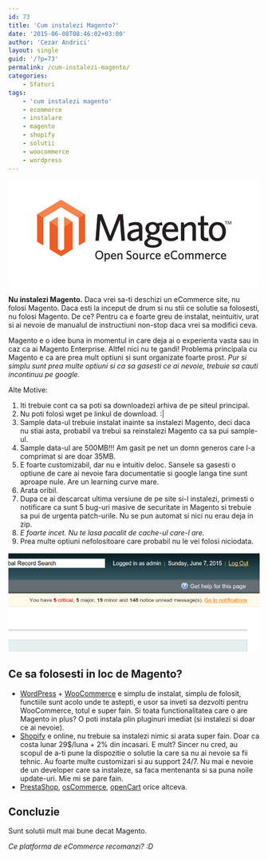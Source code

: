 ```yaml
---
id: 73
title: 'Cum instalezi Magento?'
date: '2015-06-08T08:46:02+03:00'
author: 'Cezar Andrici'
layout: single
guid: '/?p=73'
permalink: /cum-instalezi-magento/
categories:
    - Sfaturi
tags:
    - 'cum instalezi magento'
    - ecommerce
    - instalare
    - magento
    - shopify
    - solutii
    - woocommerce
    - wordpress
---
```


[![Cum instalezi Magento?](/wp-content/uploads/2015/06/Magento-Logo.jpg)](/wp-content/uploads/2015/06/Magento-Logo.jpg)

**Nu instalezi Magento.** Daca vrei sa-ti deschizi un eCommerce site, nu folosi Magento. Daca esti la inceput de drum si nu stii ce solutie sa folosesti, nu folosi Magento. De ce? Pentru ca e foarte greu de instalat, neintuitiv, urat si ai nevoie de manualul de instructiuni non-stop daca vrei sa modifici ceva.

Magento e o idee buna in momentul in care deja ai o experienta vasta sau in caz ca ai Magento Enterprise. Altfel nici nu te gandi! Problema principala cu Magento e ca are prea mult optiuni si sunt organizate foarte prost. *Pur si simplu sunt prea multe optiuni si ca sa gasesti ce ai nevoie, trebuie sa cauti incontinuu pe google.*

Alte Motive:

1. Iti trebuie cont ca sa poti sa downloadezi arhiva de pe siteul principal.
2. Nu poti folosi wget pe linkul de download. :|
3. Sample data-ul trebuie instalat inainte sa instalezi Magento, deci daca nu stiai asta, probabil va trebui sa reinstalezi Magento ca sa pui sample-ul.
4. Sample data-ul are 500MB!!! Am gasit pe net un domn generos care l-a comprimat si are doar 35MB.
5. E foarte customizabil, dar nu e intuitiv deloc. Sansele sa gasesti o optiune de care ai nevoie fara documentatie si google langa tine sunt aproape nule. Are un learning curve mare.
6. Arata oribil.
7. Dupa ce ai descarcat ultima versiune de pe site si-l instalezi, primesti o notificare ca sunt 5 bug-uri masive de securitate in Magento si trebuie sa pui de urgenta patch-urile. Nu se pun automat si nici nu erau deja in zip.
8. *E foarte incet. Nu te lasa pacalit de cache-ul care-l are.*
9. Prea multe optiuni nefolositoare care probabil nu le vei folosi niciodata.

[![Bug-uri Magento](/wp-content/uploads/2015/06/Screenshot-from-2015-06-08-084332.png)](/wp-content/uploads/2015/06/Screenshot-from-2015-06-08-084332.png)

## Ce sa folosesti in loc de Magento?

- [WordPress](http://wordpress.org/) + [WooCommerce](http://www.woothemes.com/woocommerce/) e simplu de instalat, simplu de folosit, functiile sunt acolo unde te astepti, e usor sa inveti sa dezvolti pentru WooCommerce, totul e super fain. Si toata functionalitatea care o are Magento in plus? O poti instala plin pluginuri imediat (si instalezi si doar ce ai nevoie).
- [Shopify](http://www.shopify.com/) e online, nu trebuie sa instalezi nimic si arata super fain. Doar ca costa lunar 29$/luna + 2% din incasari. E mult? Sincer nu cred, au scopul de a-ti pune la dispozitie o solutie la care sa nu ai nevoie sa fii tehnic. Au foarte multe customizari si au support 24/7. Nu mai e nevoie de un developer care sa instaleze, sa faca mentenanta si sa puna noile update-uri. Mie mi se pare fain.
- [PrestaShop](https://www.prestashop.com/), [osCommerce](http://www.oscommerce.com), [openCart](http://www.opencart.com/) orice altceva.

## Concluzie

Sunt solutii mult mai bune decat Magento.

*Ce platforma de eCommerce recomanzi? :D*